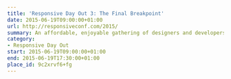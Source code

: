 ```yaml
---
title: 'Responsive Day Out 3: The Final Breakpoint'
date: 2015-06-19T09:00:00+01:00
url: http://responsiveconf.com/2015/
summary: An affordable, enjoyable gathering of designers and developers sharing their workflow strategies, techniques, and experiences with responsive web design.
category:
- Responsive Day Out
start: 2015-06-19T09:00:00+01:00
end: 2015-06-19T17:30:00+01:00
place_id: 9c2xrvf6+fg
---
```

